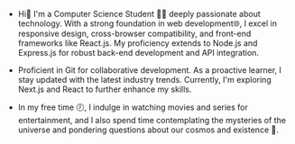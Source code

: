 - Hi👋 I'm a Computer Science Student 🧑‍💻 deeply passionate about technology. With a strong foundation in web development🌐, I excel in responsive design, cross-browser compatibility, and front-end frameworks like React.js. My proficiency extends to Node.js and Express.js for robust back-end development and API integration.

- Proficient in Git for collaborative development. As a proactive learner, I stay updated with the latest industry trends. Currently, I'm exploring Next.js and React to further enhance my skills.

- In my free time 🕖, I indulge in watching movies and series for entertainment, and I also spend time contemplating the mysteries of the universe and pondering questions about our cosmos and existence 🌌.

